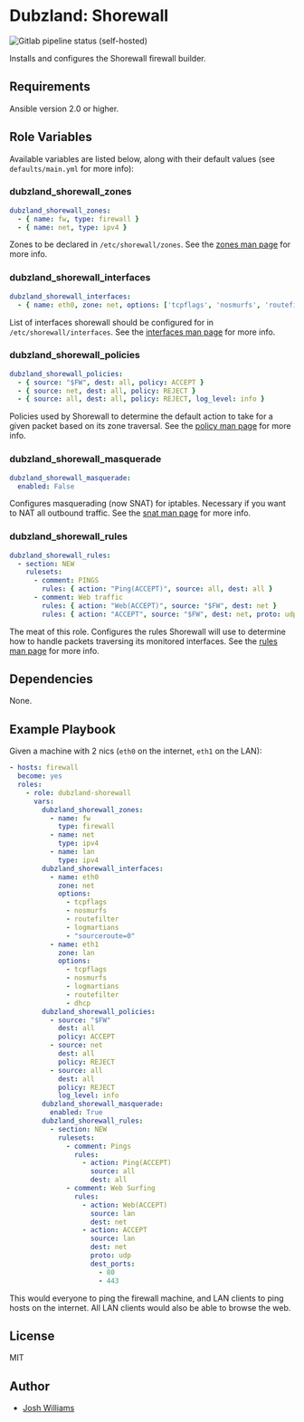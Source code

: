 # Dubzland: Shorewall
![Gitlab pipeline status (self-hosted)](https://img.shields.io/gitlab/pipeline/jdubz/dubzland-shorewall?gitlab_url=https%3A%2F%2Fgit.dubzland.net)

Installs and configures the Shorewall firewall builder.

## Requirements

Ansible version 2.0 or higher.

## Role Variables

Available variables are listed below, along with their default values (see
    `defaults/main.yml` for more info):


### dubzland_shorewall_zones

```yaml
dubzland_shorewall_zones:
  - { name: fw, type: firewall }
  - { name: net, type: ipv4 }
```

Zones to be declared in `/etc/shorewall/zones`.  See the [zones man
page](http://www.shorewall.net/manpages/shorewall-zones.html) for more info.


### dubzland_shorewall_interfaces

```yaml
dubzland_shorewall_interfaces:
  - { name: eth0, zone: net, options: ['tcpflags', 'nosmurfs', 'routefilter', 'logmartians', 'sourceroute=0'] }
```

List of interfaces shorewall should be configured for in
`/etc/shorewall/interfaces`.  See the [interfaces man
page](http://www.shorewall.net/manpages/shorewall-interfaces.html) for more
info.

### dubzland_shorewall_policies

```yaml
dubzland_shorewall_policies:
  - { source: "$FW", dest: all, policy: ACCEPT }
  - { source: net, dest: all, policy: REJECT }
  - { source: all, dest: all, policy: REJECT, log_level: info }
```

Policies used by Shorewall to determine the default action to take for a given packet based on its zone traversal.  See the [policy man page](http://www.shorewall.net/manpages/shorewall-policy.html) for more info.


### dubzland_shorewall_masquerade

```yaml
dubzland_shorewall_masquerade:
  enabled: False
```

Configures masquerading (now SNAT) for iptables.  Necessary if you want to NAT all outbound traffic.  See the [snat man page](http://www.shorewall.net/manpages/shorewall-snat.html) for more info.

### dubzland_shorewall_rules

```yaml
dubzland_shorewall_rules:
  - section: NEW
    rulesets:
      - comment: PINGS
        rules: { action: "Ping(ACCEPT)", source: all, dest: all }
      - comment: Web traffic
        rules: { action: "Web(ACCEPT)", source: "$FW", dest: net }
        rules: { action: "ACCEPT", source: "$FW", dest: net, proto: udp, test_ports: [80, 443] }
```

The meat of this role.  Configures the rules Shorewall will use to determine how to handle packets traversing its monitored interfaces.  See the [rules man page](http://www.shorewall.net/manpages/shorewall-rules.html) for more info.

## Dependencies

None.

## Example Playbook

Given a machine with 2 nics (`eth0` on the internet, `eth1` on the LAN):

```yaml
- hosts: firewall
  become: yes
  roles:
    - role: dubzland-shorewall
      vars:
        dubzland_shorewall_zones:
          - name: fw
            type: firewall
          - name: net
            type: ipv4
          - name: lan
            type: ipv4
        dubzland_shorewall_interfaces:
          - name: eth0
            zone: net
            options:
              - tcpflags
              - nosmurfs
              - routefilter
              - logmartians
              - "sourceroute=0"
          - name: eth1
            zone: lan
            options:
              - tcpflags
              - nosmurfs
              - logmartians
              - routefilter
              - dhcp
        dubzland_shorewall_policies:
          - source: "$FW"
            dest: all
            policy: ACCEPT
          - source: net
            dest: all
            policy: REJECT
          - source: all
            dest: all
            policy: REJECT
            log_level: info
        dubzland_shorewall_masquerade:
          enabled: True
        dubzland_shorewall_rules:
          - section: NEW
            rulesets:
              - comment: Pings
                rules:
                  - action: Ping(ACCEPT)
                    source: all
                    dest: all
              - comment: Web Surfing
                rules:
                  - action: Web(ACCEPT)
                    source: lan
                    dest: net
                  - action: ACCEPT
                    source: lan
                    dest: net
                    proto: udp
                    dest_ports:
                      - 80
                      - 443
```

This would everyone to ping the firewall machine, and LAN clients to ping hosts
on the internet.  All LAN clients would also be able to browse the web.

## License

MIT

## Author

* [Josh Williams](https://codingprime.com)
